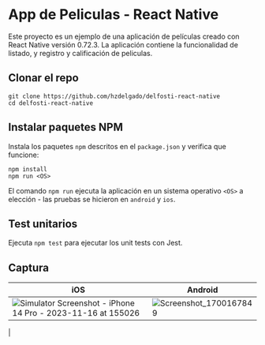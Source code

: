 # App de Peliculas - React Native

Este proyecto es un ejemplo de una aplicación de películas creado con React Native versión 0.72.3. La aplicación contiene la funcionalidad de listado, y registro y calificación de peliculas.

## Clonar el repo
```shell
git clone https://github.com/hzdelgado/delfosti-react-native
cd delfosti-react-native
```

## Instalar paquetes NPM
Instala los paquetes `npm` descritos en el `package.json` y verifica que funcione:
```shell
npm install
npm run <OS>
```
El comando `npm run` ejecuta la aplicación en un sistema operativo `<OS>` a elección - las pruebas se hicieron en `android` y `ios`. 

## Test unitarios
Ejecuta `npm test` para ejecutar los unit tests con Jest.

## Captura
| iOS | Android |
| ------------- | ------------- |
| ![Simulator Screenshot - iPhone 14 Pro - 2023-11-16 at 155026](https://github.com/hzdelgado/delfosti-react-native/assets/88523514/cb16af80-002f-4a84-8ab9-44dec2ba04aa)  | ![Screenshot_1700167849](https://github.com/hzdelgado/delfosti-react-native/assets/88523514/2dbf98b9-9138-4dc3-887c-0f5bab61b962)
  |
